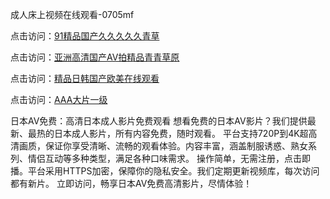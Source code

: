 成人床上视频在线观看-0705mf

点击访问：<a href="https://gsd-agv.pages.dev/">91精品国产久久久久久青草</a>

点击访问：<a href="https://gda-c7m.pages.dev/">亚洲高清国产AV拍精品青青草原</a>

点击访问：<a href="https://tfda.pages.dev/">精品日韩国产欧美在线观看</a>

点击访问：<a href="https://bsdf-5f5.pages.dev/">AAA大片一级</a>

日本AV免费：高清日本成人影片免费观看
想看免费的日本AV影片？我们提供最新、最热的日本成人影片，所有内容免费，随时观看。
平台支持720P到4K超高清画质，保证你享受清晰、流畅的观看体验。内容丰富，涵盖制服诱惑、熟女系列、情侣互动等多种类型，满足各种口味需求。
操作简单，无需注册，点击即播。平台采用HTTPS加密，保障你的隐私安全。我们定期更新视频库，每次访问都有新片。
立即访问，畅享日本AV免费高清影片，尽情体验！

<span style="display:none;">[Canonical link](）</span>


